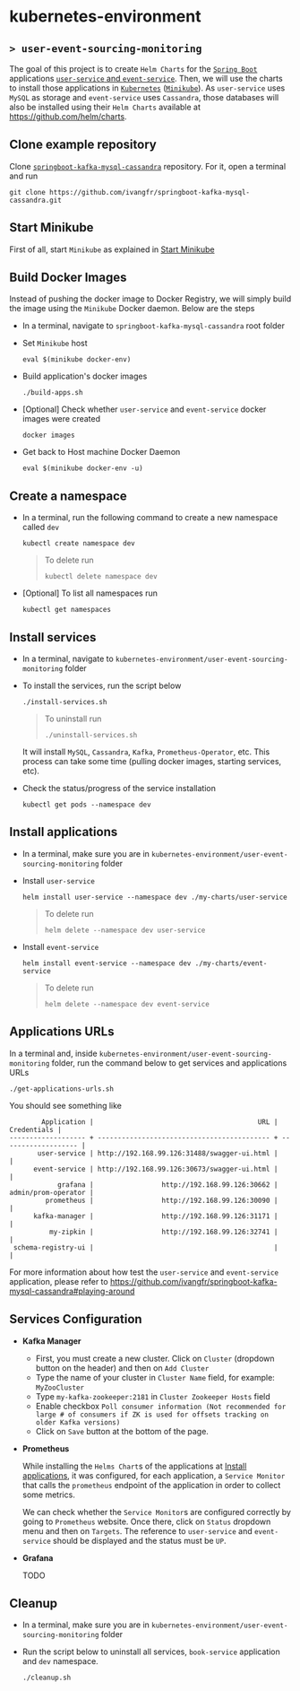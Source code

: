# kubernetes-environment
## `> user-event-sourcing-monitoring`

The goal of this project is to create `Helm Charts` for the [`Spring Boot`](https://docs.spring.io/spring-boot/docs/current/reference/htmlsingle/) applications [`user-service` and `event-service`](https://github.com/ivangfr/springboot-kafka-mysql-cassandra). Then, we will use the charts to install those applications in [`Kubernetes`](https://kubernetes.io) ([`Minikube`](https://kubernetes.io/docs/getting-started-guides/minikube)). As `user-service` uses `MySQL` as storage and `event-service` uses `Cassandra`, those databases will also be installed using their `Helm Charts` available at https://github.com/helm/charts.

## Clone example repository

Clone [`springboot-kafka-mysql-cassandra`](https://github.com/ivangfr/springboot-kafka-mysql-cassandra) repository. For it, open a terminal and run
```
git clone https://github.com/ivangfr/springboot-kafka-mysql-cassandra.git
```

## Start Minikube

First of all, start `Minikube` as explained in [Start Minikube](https://github.com/ivangfr/kubernetes-environment#start-minikube)

## Build Docker Images

Instead of pushing the docker image to Docker Registry, we will simply build the image using the `Minikube` Docker daemon. Below are the steps

- In a terminal, navigate to `springboot-kafka-mysql-cassandra` root folder

- Set `Minikube` host
  ```
  eval $(minikube docker-env)
  ```

- Build application's docker images
  ```
  ./build-apps.sh
  ```
   
- \[Optional\] Check whether `user-service` and `event-service` docker images were created
  ```
  docker images
  ```

- Get back to Host machine Docker Daemon   
  ```
  eval $(minikube docker-env -u)
  ```

## Create a namespace

- In a terminal, run the following command to create a new namespace called `dev`
  ```
  kubectl create namespace dev
  ```
  > To delete run
  > ```
  > kubectl delete namespace dev
  > ```

- \[Optional\] To list all namespaces run
  ```
  kubectl get namespaces
  ```

## Install services

- In a terminal, navigate to `kubernetes-environment/user-event-sourcing-monitoring` folder

- To install the services, run the script below
  ```
  ./install-services.sh
  ```
  > To uninstall run
  > ```
  > ./uninstall-services.sh
  > ```

  It will install `MySQL`, `Cassandra`, `Kafka`, `Prometheus-Operator`, etc. This process can take some time (pulling docker images, starting services, etc).

- Check the status/progress of the service installation
  ```
  kubectl get pods --namespace dev
  ```

## Install applications

- In a terminal, make sure you are in `kubernetes-environment/user-event-sourcing-monitoring` folder

- Install `user-service`
  ```
  helm install user-service --namespace dev ./my-charts/user-service
  ```
  > To delete run
  > ```
  > helm delete --namespace dev user-service
  > ```

- Install `event-service`
  ```
  helm install event-service --namespace dev ./my-charts/event-service
  ```
  > To delete run
  > ```
  > helm delete --namespace dev event-service
  > ```

## Applications URLs

In a terminal and, inside `kubernetes-environment/user-event-sourcing-monitoring` folder, run the command below to get services and applications URLs
```
./get-applications-urls.sh
```

You should see something like
```
        Application |                                         URL |         Credentials |
------------------- + ------------------------------------------- + ------------------- |
       user-service | http://192.168.99.126:31488/swagger-ui.html |                     |
      event-service | http://192.168.99.126:30673/swagger-ui.html |                     |
            grafana |                 http://192.168.99.126:30662 | admin/prom-operator |
         prometheus |                 http://192.168.99.126:30090 |                     |
      kafka-manager |                 http://192.168.99.126:31171 |                     |
          my-zipkin |                 http://192.168.99.126:32741 |                     |
 schema-registry-ui |                                             |                     |
```

For more information about how test the `user-service` and `event-service` application, please refer to https://github.com/ivangfr/springboot-kafka-mysql-cassandra#playing-around

## Services Configuration

- **Kafka Manager**

  - First, you must create a new cluster. Click on `Cluster` (dropdown button on the header) and then on `Add Cluster`
  - Type the name of your cluster in `Cluster Name` field, for example: `MyZooCluster`
  - Type `my-kafka-zookeeper:2181` in `Cluster Zookeeper Hosts` field
  - Enable checkbox `Poll consumer information (Not recommended for large # of consumers if ZK is used for offsets tracking on older Kafka versions)`
  - Click on `Save` button at the bottom of the page.

- **Prometheus**

  While installing the `Helms Chart`s of the applications at [Install applications](#install-applications), it was configured, for each application, a `Service Monitor` that calls the `prometheus` endpoint of the application in order to collect some metrics.

  We can check whether the `Service Monitor`s are configured correctly by going to `Prometheus` website. Once there, click on `Status` dropdown menu and then on `Targets`. The reference to `user-service` and `event-service` should be displayed and the status must be `UP`.
  
- **Grafana**

  TODO

## Cleanup

- In a terminal, make sure you are in `kubernetes-environment/user-event-sourcing-monitoring` folder

- Run the script below to uninstall all services, `book-service` application and `dev` namespace.
  ```
  ./cleanup.sh
  ```

